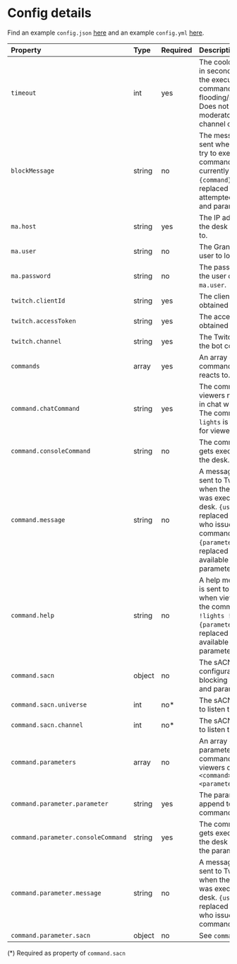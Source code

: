 # Config details

Find an example `config.json` [here](../config.json.sample) and an example `config.yml` [here](../config.yml.sample).

| Property                           | Type   | Required | Description                                                                                                                                                                                                       | Default                                        |
|:-----------------------------------|:-------|:---------|:------------------------------------------------------------------------------------------------------------------------------------------------------------------------------------------------------------------|:-----------------------------------------------|
| `timeout`                          | int    | yes      | The cooldown time in seconds between the execution of any command (prevents flooding/spamming). Does not apply to moderators and channel owners.                                                                  |                                                |
| `blockMessage`                     | string | no       | The message to be sent when viewers try to execute a command that is currently blocked. `{command}` is replaced by the attempted command and parameter.                                                           | `{command}` is currently blocked! Please wait! |
| `ma.host`                          | string | yes      | The IP address of the desk to connect to.                                                                                                                                                                         |                                                |
| `ma.user`                          | string | no       | The GrandMA 2 user to log in with.                                                                                                                                                                                | administrator                                  |
| `ma.password`                      | string | no       | The password for the user defined in `ma.user`.                                                                                                                                                                   | admin                                          |
| `twitch.clientId`                  | string | yes      | The client ID obtained by Twitch.                                                                                                                                                                                 |                                                |
| `twitch.accessToken`               | string | yes      | The access token obtained by Twitch.                                                                                                                                                                              |                                                |
| `twitch.channel`                   | string | yes      | The Twitch channel the bot connects to.                                                                                                                                                                           |                                                |
| `commands`                         | array  | yes      | An array of commands the bot reacts to.                                                                                                                                                                           |                                                |
| `command.chatCommand`              | string | yes      | The command viewers need to use in chat without `!`. The command `lights` is reserved for viewer help.                                                                                                            |                                                |
| `command.consoleCommand`           | string | no       | The command that gets executed on the desk.                                                                                                                                                                       |                                                |
| `command.message`                  | string | no       | A message that is sent to Twitch chat when the command was executed on the desk. `{user}` is replaced by the user who issued the command, `{parameterList}` is replaced by a list of available parameters if any. |                                                |
| `command.help`                     | string | no       | A help message that is sent to Twitch when viewers run the command `!lights !<command>`. `{parameterList}` is replaced by a list of available parameters if any.                                                  |                                                |
| `command.sacn`                     | object | no       | The sACN configuration for blocking commands and parameters.                                                                                                                                                      |                                                |
| `command.sacn.universe`            | int    | no*      | The sACN universe to listen to.                                                                                                                                                                                   |                                                |
| `command.sacn.channel`             | int    | no*      | The sACN channel to listen to.                                                                                                                                                                                    |                                                |
| `command.parameters`               | array  | no       | An array of parameters for each command so viewers can call `!<command> <parameter>`.                                                                                                                             |                                                |
| `command.parameter.parameter`      | string | yes      | The parameter to append to the command.                                                                                                                                                                           |                                                |
| `command.parameter.consoleCommand` | string | yes      | The command that gets executed on the desk when using the parameter.                                                                                                                                              |                                                |
| `command.parameter.message`        | string | no       | A message that is sent to Twitch chat when the parameter was executed on the desk. `{user}` gets replaced by the user who issued the command.                                                                     |                                                |
| `command.parameter.sacn`           | object | no       | See `command.sacn`.                                                                                                                                                                                               |                                                |

(*) Required as property of `command.sacn`
